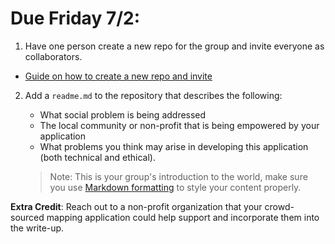 # Due Friday 7/2:
1. Have one person create a new repo for the group and invite everyone as collaborators. 
- [Guide on how to create a new repo and invite](../Guides/git_creating.md) 
2. Add a `readme.md` to the repository that describes the following:
   - What social problem is being addressed
   - The local community or non-profit that is being empowered by your application
   - What problems you think may arise in developing this application (both technical and ethical).
   
   > Note: This is your group's introduction to the world, make sure you use [Markdown formatting](https://Guides.github.com/features/mastering-markdown/) to style your content properly.  

**Extra Credit**: Reach out to a non-profit organization that your crowd-sourced mapping application could help support and incorporate them into the write-up.
